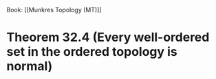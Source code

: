 Book: [[Munkres Topology (MT)]]
# Theorem 32.4 (Every well-ordered set in the ordered topology is normal)
